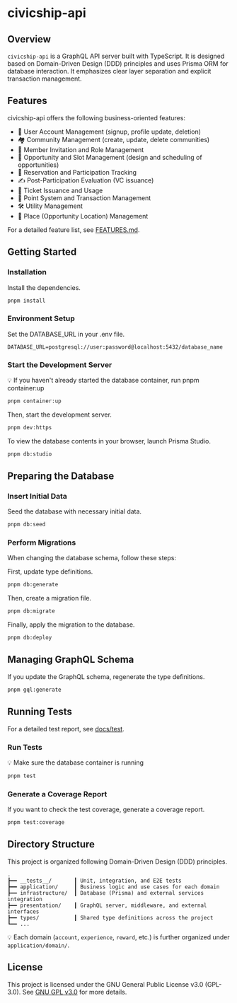 # civicship-api

## Overview

`civicship-api` is a GraphQL API server built with TypeScript. It is designed based on Domain-Driven Design (DDD) principles and uses Prisma ORM for database interaction. It emphasizes clear layer separation and explicit transaction management.

## Features

civicship-api offers the following business-oriented features:

- 👤 User Account Management (signup, profile update, deletion)
- 🏘️ Community Management (create, update, delete communities)
- 👥 Member Invitation and Role Management
- 🎯 Opportunity and Slot Management (design and scheduling of opportunities)
- 📅 Reservation and Participation Tracking
- ✍️ Post-Participation Evaluation (VC issuance)
- 🎫 Ticket Issuance and Usage
- 💸 Point System and Transaction Management
- 🛠️ Utility Management
- 📍 Place (Opportunity Location) Management

For a detailed feature list, see [FEATURES.md](./docs/FEATURES.md).

## Getting Started

### Installation

Install the dependencies.

```bash
pnpm install
```

### Environment Setup

Set the DATABASE_URL in your .env file.

```env
DATABASE_URL=postgresql://user:password@localhost:5432/database_name
```

### Start the Development Server

💡 If you haven't already started the database container, run pnpm container:up

```bash
pnpm container:up
```

Then, start the development server.

```bash
pnpm dev:https
```

To view the database contents in your browser, launch Prisma Studio.

```bash
pnpm db:studio
```

## Preparing the Database

### Insert Initial Data

Seed the database with necessary initial data.

```bash
pnpm db:seed
```

### Perform Migrations

When changing the database schema, follow these steps:

First, update type definitions.

```bash
pnpm db:generate
```

Then, create a migration file.

```bash
pnpm db:migrate
```

Finally, apply the migration to the database.

```bash
pnpm db:deploy
```

## Managing GraphQL Schema

If you update the GraphQL schema, regenerate the type definitions.

```bash
pnpm gql:generate
```

## Running Tests

For a detailed test report, see [docs/test](./docs/test).

### Run Tests

💡 Make sure the database container is running

```bash
pnpm test
```

### Generate a Coverage Report

If you want to check the test coverage, generate a coverage report.

```bash
pnpm test:coverage
```

## Directory Structure

This project is organized following Domain-Driven Design (DDD) principles.

```
.
┣━━ __tests__/       ┃ Unit, integration, and E2E tests
┣━━ application/     ┃ Business logic and use cases for each domain
┣━━ infrastructure/  ┃ Database (Prisma) and external services integration
┣━━ presentation/    ┃ GraphQL server, middleware, and external interfaces
┣━━ types/           ┃ Shared type definitions across the project
┗━━ ...
```

💡 Each domain (`account`, `experience`, `reward`, etc.) is further organized under `application/domain/`.

## License

This project is licensed under the GNU General Public License v3.0 (GPL-3.0).
See [GNU GPL v3.0](https://www.gnu.org/licenses/gpl-3.0.html) for more details.
